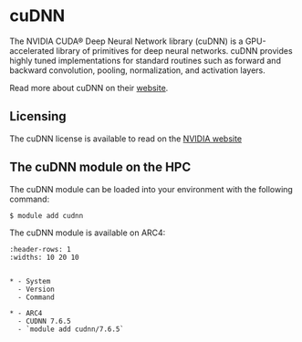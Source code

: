 # cuDNN

The NVIDIA CUDA&reg; Deep Neural Network library (cuDNN) is a GPU-accelerated library of primitives for deep neural networks. cuDNN provides highly tuned implementations for standard routines such as forward and backward convolution, pooling, normalization, and activation layers.



Read more about cuDNN on their [website](https://developer.nvidia.com/cudnn).





## Licensing

The cuDNN license is available to read on the [NVIDIA website](https://docs.nvidia.com/deeplearning/cudnn/sla/index.html)



## The cuDNN module on the HPC

The cuDNN module can be loaded into your environment with the following command:

```bash
$ module add cudnn
```

The cuDNN module is available on ARC4:

```{list-table}
:header-rows: 1
:widths: 10 20 10


* - System
  - Version
  - Command

* - ARC4
  - CUDNN 7.6.5
  - `module add cudnn/7.6.5`

```
